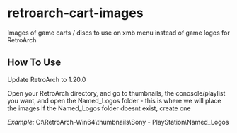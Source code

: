 # retroarch-cart-images
Images of game carts / discs to use on xmb menu instead of game logos for RetroArch

## How To Use

Update RetroArch to 1.20.0

Open your RetroArch directory, and go to thumbnails, the conosole/playlist you want, and open the Named_Logos folder - this is where we will place the images
If the Named_Logos folder doesnt exist, create one

*Example:* C:\RetroArch-Win64\thumbnails\Sony - PlayStation\Named_Logos
